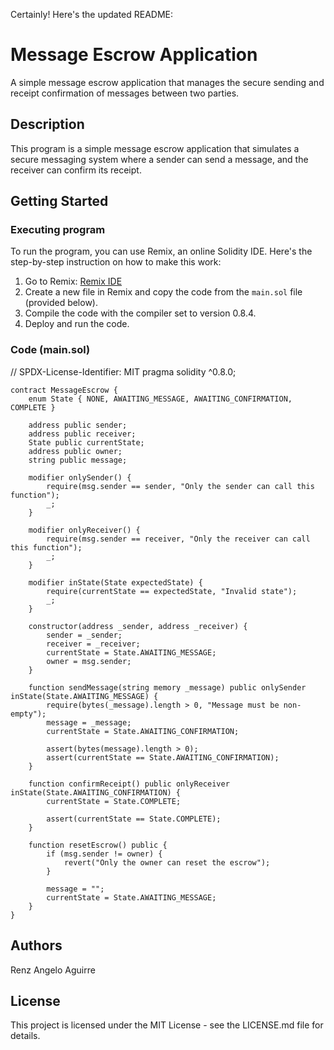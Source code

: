 Certainly! Here's the updated README:

# Message Escrow Application

A simple message escrow application that manages the secure sending and receipt confirmation of messages between two parties.

## Description

This program is a simple message escrow application that simulates a secure messaging system where a sender can send a message, and the receiver can confirm its receipt.

## Getting Started

### Executing program

To run the program, you can use Remix, an online Solidity IDE. Here's the step-by-step instruction on how to make this work:

1. Go to Remix: [Remix IDE](https://remix.ethereum.org/)
2. Create a new file in Remix and copy the code from the `main.sol` file (provided below).
3. Compile the code with the compiler set to version 0.8.4.
4. Deploy and run the code.

### Code (main.sol)

// SPDX-License-Identifier: MIT
pragma solidity ^0.8.0;

```solidity
contract MessageEscrow {
    enum State { NONE, AWAITING_MESSAGE, AWAITING_CONFIRMATION, COMPLETE }

    address public sender;
    address public receiver;
    State public currentState;
    address public owner;
    string public message;

    modifier onlySender() {
        require(msg.sender == sender, "Only the sender can call this function");
        _;
    }

    modifier onlyReceiver() {
        require(msg.sender == receiver, "Only the receiver can call this function");
        _;
    }

    modifier inState(State expectedState) {
        require(currentState == expectedState, "Invalid state");
        _;
    }

    constructor(address _sender, address _receiver) {
        sender = _sender;
        receiver = _receiver;
        currentState = State.AWAITING_MESSAGE;
        owner = msg.sender;
    }

    function sendMessage(string memory _message) public onlySender inState(State.AWAITING_MESSAGE) {
        require(bytes(_message).length > 0, "Message must be non-empty");
        message = _message;
        currentState = State.AWAITING_CONFIRMATION;

        assert(bytes(message).length > 0);
        assert(currentState == State.AWAITING_CONFIRMATION);
    }

    function confirmReceipt() public onlyReceiver inState(State.AWAITING_CONFIRMATION) {
        currentState = State.COMPLETE;

        assert(currentState == State.COMPLETE);
    }

    function resetEscrow() public {
        if (msg.sender != owner) {
            revert("Only the owner can reset the escrow");
        }
        
        message = "";
        currentState = State.AWAITING_MESSAGE;
    }
}
```

## Authors

Renz Angelo Aguirre

## License

This project is licensed under the MIT License - see the LICENSE.md file for details.
